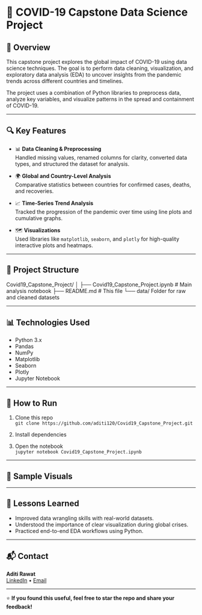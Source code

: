 # 🦠 COVID-19 Capstone Data Science Project


## 📌 Overview

This capstone project explores the global impact of COVID-19 using data science techniques. The goal is to perform data cleaning, visualization, and exploratory data analysis (EDA) to uncover insights from the pandemic trends across different countries and timelines.

The project uses a combination of Python libraries to preprocess data, analyze key variables, and visualize patterns in the spread and containment of COVID-19.

---

## 🔍 Key Features

- 📊 **Data Cleaning & Preprocessing**  
  Handled missing values, renamed columns for clarity, converted data types, and structured the dataset for analysis.

- 🌍 **Global and Country-Level Analysis**  
  Comparative statistics between countries for confirmed cases, deaths, and recoveries.

- 📈 **Time-Series Trend Analysis**  
  Tracked the progression of the pandemic over time using line plots and cumulative graphs.

- 🗺️ **Visualizations**  
  Used libraries like `matplotlib`, `seaborn`, and `plotly` for high-quality interactive plots and heatmaps.

---

## 📂 Project Structure

Covid19_Capstone_Project/
│
├── Covid19_Capstone_Project.ipynb # Main analysis notebook
├── README.md # This file
└── data/ Folder for raw and cleaned datasets


---

## 📊 Technologies Used

- Python 3.x
- Pandas
- NumPy
- Matplotlib
- Seaborn
- Plotly
- Jupyter Notebook

---

## 🚀 How to Run

1. Clone this repo  
   `git clone https://github.com/aditi120/Covid19_Capstone_Project.git`

2. Install dependencies  

3. Open the notebook  
   `jupyter notebook Covid19_Capstone_Project.ipynb`

---

## 📌 Sample Visuals

> 

---

## 🧠 Lessons Learned

- Improved data wrangling skills with real-world datasets.
- Understood the importance of clear visualization during global crises.
- Practiced end-to-end EDA workflows using Python.

---

## 📬 Contact

**Aditi Rawat**  
[LinkedIn](https://www.linkedin.com/in/aditirawat/) • [Email](mailto:your.email@example.com)

---

⭐ **If you found this useful, feel free to star the repo and share your feedback!**

